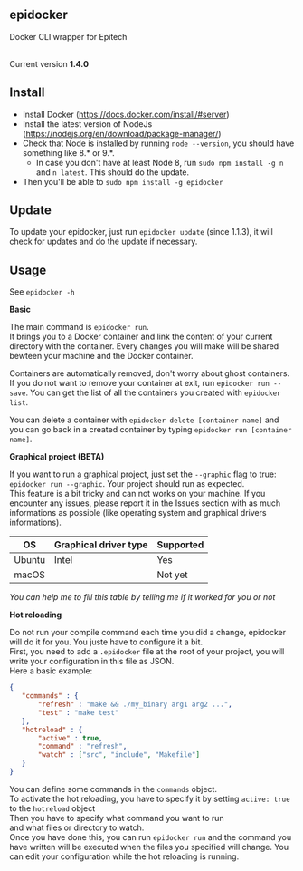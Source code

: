 ## epidocker
Docker CLI wrapper for Epitech<br><br>

Current version __1.4.0__

## Install

* Install Docker (https://docs.docker.com/install/#server)
* Install the latest version of NodeJs (https://nodejs.org/en/download/package-manager/)<br>
* Check that Node is installed by running `node --version`, you should have something like 8.* or 9.*.<br>
  - In case you don't have at least Node 8, run `sudo npm install -g n` and `n latest`. This should do the update.<br> 
* Then you'll be able to `sudo npm install -g epidocker`<br>

## Update

To update your epidocker, just run `epidocker update` (since 1.1.3), it will check for updates and do the update if necessary.

## Usage

See `epidocker -h`

__Basic__

The main command is `epidocker run`.<br>
It brings you to a Docker container and link the content of your current directory with the container. Every changes you will make will be shared bewteen your machine and the Docker container.<br>

Containers are automatically removed, don't worry about ghost containers.<br>
If you do not want to remove your container at exit, run `epidocker run --save`. You can get the list of all the containers you created with `epidocker list`.

You can delete a container with `epidocker delete [container name]` and you can go back in a created container by typing `epidocker run [container name]`.

__Graphical project (BETA)__

If you want to run a graphical project, just set the `--graphic` flag to true: `epidocker run --graphic`. Your project should run as expected.<br>
This feature is a bit tricky and can not works on your machine. If you encounter any issues, please report it in the Issues section with as much informations as possible (like operating system and graphical drivers informations).<br>

OS | Graphical driver type | Supported
--- | --- | ---
Ubuntu | Intel | Yes
macOS | | Not yet

_You can help me to fill this table by telling me if it worked for you or not_

__Hot reloading__

Do not run your compile command each time you did a change, epidocker will do it for you. You juste have to configure it a bit.<br>
First, you need to add a `.epidocker` file at the root of your project, you will write your configuration in this file as JSON.<br>
Here a basic example:

 ```json
 {
	"commands" : {
		"refresh" : "make && ./my_binary arg1 arg2 ...",
		"test" : "make test"
	},
	"hotreload" : {
		"active" : true,
		"command" : "refresh",
		"watch" : ["src", "include", "Makefile"]
	}
}
```

You can define some commands in the `commands` object.<br>
To activate the hot reloading, you have to specify it by setting `active: true` to the `hotreload` object<br>
Then you have to specify what command you want to run<br>
and what files or directory to watch.<br>
Once you have done this, you can run `epidocker run` and the command you have written will be executed when the files you specified will change. You can edit your configuration while the hot reloading is running.
